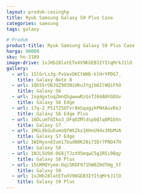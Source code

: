 ```yaml
---
layout: produk-casinghp
title: Ryuk Samsung Galaxy S9 Plus Case
categories: samsung
tags: galaxy

# Produk
product-title: Ryuk Samsung Galaxy S9 Plus Case
harga: 90000
sku: hn-3189
image-drive: 1xJHb28latETeXV9KGEB3IYItqMrkJ1lO
gallery:
  - url: 1SlGrLs3g-PvUavOKCtWHb-klHrYPDG7_
    title: Galaxy Note 8
  - url: 1Qb55rO0JUZ903NiUKu3Ygjb6IlWQiFhO
    title: Galaxy S6
  - url: 1sg4gxtoqZmnQSgwwwRzGsTI04ANYGDUv
    title: Galaxy S6 Edge
  - url: 17q-Z_P51TZ5OTvr8mSqagykPNXAuvReJ
    title: Galaxy S6 Edge Plus
  - url: 16DLumTdIko3_DFqOZMldsp6Qlq8M1bVn
    title: Galaxy S7
  - url: 1MGL9kGuEumoQfWX2kx1KHnU94x3RbMVA
    title: Galaxy S7 Edge
  - url: 1WIHysn8Ium17budN0K20i7IDr7PNO47H
    title: Galaxy S8
  - url: 1NJL5U9d-OG8jTJzX95mqwC5g1R5i9Bqy
    title: Galaxy S8 Plus
  - url: 15SRMQYyem-Oqi5ROF971hW8Z0dTHg_5f
    title: Galaxy S9
  - url: 1xJHb28latETeXV9KGEB3IYItqMrkJ1lO
    title: Galaxy S9 Plus
---
```

